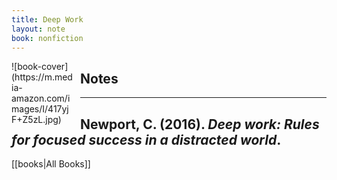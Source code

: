 ```yaml
---
title: Deep Work
layout: note
book: nonfiction
---
```

<div style="float:left;margin:0 10px 10px 0;width:50%;height:auto;max-width:100px" markdown="1">
![book-cover](https://m.media-amazon.com/images/I/417yjF+Z5zL.jpg)
</div>

## Notes
---
Newport, C. (2016). _Deep work: Rules for focused success in a distracted world_.
---
[[books|All Books]]
